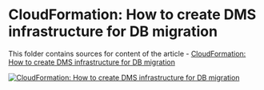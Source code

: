 # CloudFormation: How to create DMS infrastructure for DB migration

This folder contains sources for content of the article - [CloudFormation: How to create DMS infrastructure for DB migration](https://hands-on.cloud/aws-cloudformation-how-to-create-dms-infrastructure-for-relational-db-migration/)

[![CloudFormation: How to create DMS infrastructure for DB migration](https://hands-on.cloud/aws-cloudformation-how-to-create-dms-infrastructure-for-relational-db-migration/AWS-CloudFormation-How-to-create-DMS-infrastructure-for-relational-DB-migration.png)](https://hands-on.cloud/aws-cloudformation-how-to-create-dms-infrastructure-for-relational-db-migration/)
